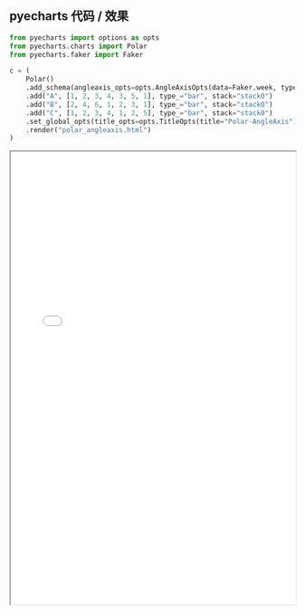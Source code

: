 
## pyecharts 代码 / 效果

```python
from pyecharts import options as opts
from pyecharts.charts import Polar
from pyecharts.faker import Faker

c = (
    Polar()
    .add_schema(angleaxis_opts=opts.AngleAxisOpts(data=Faker.week, type_="category"))
    .add("A", [1, 2, 3, 4, 3, 5, 1], type_="bar", stack="stack0")
    .add("B", [2, 4, 6, 1, 2, 3, 1], type_="bar", stack="stack0")
    .add("C", [1, 2, 3, 4, 1, 2, 5], type_="bar", stack="stack0")
    .set_global_opts(title_opts=opts.TitleOpts(title="Polar-AngleAxis"))
    .render("polar_angleaxis.html")
)

```

<iframe width="100%" height="800px" src="Polar/polar_angleaxis.html"></iframe>
